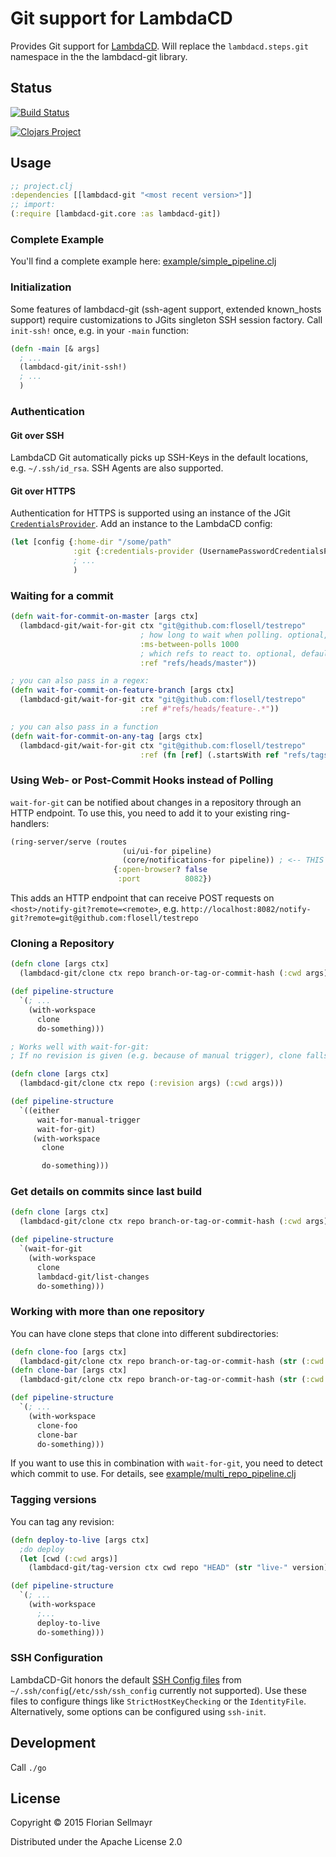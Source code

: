 # Git support for LambdaCD

Provides Git support for [LambdaCD](https://github.com/flosell/lambdacd).
Will replace the `lambdacd.steps.git` namespace in the the lambdacd-git library.

## Status

[![Build Status](https://travis-ci.org/flosell/lambdacd-git.svg)](https://travis-ci.org/flosell/lambdacd-git)

[![Clojars Project](http://clojars.org/lambdacd-git/latest-version.svg)](http://clojars.org/lambdacd-git)

## Usage

```clojure
;; project.clj
:dependencies [[lambdacd-git "<most recent version>"]]
;; import:
(:require [lambdacd-git.core :as lambdacd-git])
```

### Complete Example

You'll find a complete example here: [example/simple_pipeline.clj](https://github.com/flosell/lambdacd-git/blob/master/example/lambdacd_git/example/simple_pipeline.clj)

### Initialization

Some features of lambdacd-git (ssh-agent support, extended known_hosts support) require customizations to JGits singleton
SSH session factory. Call `init-ssh!` once, e.g. in your `-main` function:

```clojure
(defn -main [& args]
  ; ...
  (lambdacd-git/init-ssh!)
  ; ...
  )
```

### Authentication

#### Git over SSH

LambdaCD Git automatically picks up SSH-Keys in the default locations, e.g. `~/.ssh/id_rsa`. SSH Agents are also supported. 
 
#### Git over HTTPS

Authentication for HTTPS is supported using an instance of the JGit [`CredentialsProvider`](http://download.eclipse.org/jgit/site/4.1.1.201511131810-r/apidocs/org/eclipse/jgit/transport/CredentialsProvider.html). Add an instance to the LambdaCD config: 
 
```clojure
(let [config {:home-dir "/some/path"
              :git {:credentials-provider (UsernamePasswordCredentialsProvider. "some-username" "some-password")}}]
              ; ... 
              )

```

### Waiting for a commit

```clojure
(defn wait-for-commit-on-master [args ctx]
  (lambdacd-git/wait-for-git ctx "git@github.com:flosell/testrepo"
                             ; how long to wait when polling. optional, defaults to 10000
                             :ms-between-polls 1000
                             ; which refs to react to. optional, defaults to refs/heads/master
                             :ref "refs/heads/master"))

; you can also pass in a regex:
(defn wait-for-commit-on-feature-branch [args ctx]
  (lambdacd-git/wait-for-git ctx "git@github.com:flosell/testrepo"
                             :ref #"refs/heads/feature-.*"))

; you can also pass in a function
(defn wait-for-commit-on-any-tag [args ctx]
  (lambdacd-git/wait-for-git ctx "git@github.com:flosell/testrepo"
                             :ref (fn [ref] (.startsWith ref "refs/tags/"))))
```

### Using Web- or Post-Commit Hooks instead of Polling

`wait-for-git` can be notified about changes in a repository through an HTTP endpoint. To use this, you need to add it
to your existing ring-handlers:

```clojure
(ring-server/serve (routes
                         (ui/ui-for pipeline)
                         (core/notifications-for pipeline)) ; <-- THIS
                       {:open-browser? false
                        :port          8082})
```

This adds an HTTP endpoint that can receive POST requests on `<host>/notify-git?remote=<remote>`,
e.g. `http://localhost:8082/notify-git?remote=git@github.com:flosell/testrepo`

### Cloning a Repository

```clojure
(defn clone [args ctx]
  (lambdacd-git/clone ctx repo branch-or-tag-or-commit-hash (:cwd args)))

(def pipeline-structure
  `(; ...
    (with-workspace
      clone
      do-something)))

; Works well with wait-for-git: 
; If no revision is given (e.g. because of manual trigger), clone falls back to the head of the master branch

(defn clone [args ctx]
  (lambdacd-git/clone ctx repo (:revision args) (:cwd args)))

(def pipeline-structure
  `((either
      wait-for-manual-trigger
      wait-for-git)
     (with-workspace
       clone

       do-something)))
```

### Get details on commits since last build

```clojure
(defn clone [args ctx]
  (lambdacd-git/clone ctx repo branch-or-tag-or-commit-hash (:cwd args)))

(def pipeline-structure
  `(wait-for-git
    (with-workspace
      clone
      lambdacd-git/list-changes
      do-something)))
```

### Working with more than one repository

You can have clone steps that clone into different subdirectories: 

```clojure
(defn clone-foo [args ctx]
  (lambdacd-git/clone ctx repo branch-or-tag-or-commit-hash (str (:cwd args) "/" "foo")))
(defn clone-bar [args ctx]
  (lambdacd-git/clone ctx repo branch-or-tag-or-commit-hash (str (:cwd args) "/" "bar")))

(def pipeline-structure
  `(; ... 
    (with-workspace
      clone-foo
      clone-bar
      do-something)))
```

If you want to use this in combination with `wait-for-git`, you need to detect which commit to use. For details, see
[example/multi_repo_pipeline.clj](https://github.com/flosell/lambdacd-git/blob/master/example/lambdacd_git/example/multi_repo_pipeline.clj)

### Tagging versions

You can tag any revision:

```clojure
(defn deploy-to-live [args ctx]
  ;do deploy
  (let [cwd (:cwd args)]
    (lambdacd-git/tag-version ctx cwd repo "HEAD" (str "live-" version))))

(def pipeline-structure
  `(; ...
    (with-workspace
      ;...
      deploy-to-live
      do-something)))
```

### SSH Configuration

LambdaCD-Git honors the default [SSH Config files](https://linux.die.net/man/5/ssh_config) from `~/.ssh/config`(`/etc/ssh/ssh_config` currently not supported). Use these files to configure things like `StrictHostKeyChecking` or the `IdentityFile`. Alternatively, some options can be configured using `ssh-init`.

## Development

Call `./go`

## License

Copyright © 2015 Florian Sellmayr

Distributed under the Apache License 2.0
